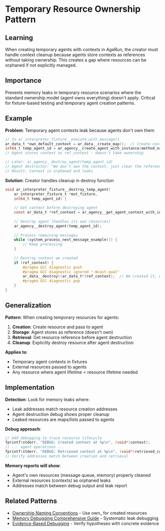 # Temporary Resource Ownership Pattern

## Learning

When creating temporary agents with contexts in AgeRun, the creator must handle context cleanup because agents store contexts as references without taking ownership. This creates a gap where resources can be orphaned if not explicitly managed.

## Importance

Prevents memory leaks in temporary resource scenarios where the standard ownership model (agent owns everything) doesn't apply. Critical for fixture-based testing and temporary agent creation patterns.

## Example

**Problem**: Temporary agent contexts leak because agents don't own them

```c
// In ar_interpreter_fixture__execute_with_message()
ar_data_t *own_default_context = ar_data__create_map();  // Create context
int64_t temp_agent_id = ar_agency__create_agent_with_instance(method_name, "1.0.0", own_default_context);
// Agent stores context as ref_context - doesn't take ownership

// Later: ar_agency__destroy_agent(temp_agent_id)
// Agent destructor: "We don't own the context, just clear the reference"
// Result: Context is orphaned and leaks
```

**Solution**: Creator handles cleanup in destroy function

```c
void ar_interpreter_fixture__destroy_temp_agent(
    ar_interpreter_fixture_t *mut_fixture,
    int64_t temp_agent_id) {
    
    // Get context before destroying agent
    const ar_data_t *ref_context = ar_agency__get_agent_context_with_instance(temp_agent_id);
    
    // Destroy agent (handles its own resources)
    ar_agency__destroy_agent(temp_agent_id);
    
    // Process remaining messages
    while (system_process_next_message_example()) {
        // Keep processing
    }
    
    // Destroy context we created
    if (ref_context) {
        #pragma GCC diagnostic push
        #pragma GCC diagnostic ignored "-Wcast-qual"
        ar_data__destroy((ar_data_t*)ref_context);  // We created it, we destroy it
        #pragma GCC diagnostic pop
    }
}
```

## Generalization

**Pattern**: When creating temporary resources for agents:

1. **Creation**: Create resource and pass to agent
2. **Storage**: Agent stores as reference (doesn't own)
3. **Retrieval**: Get resource reference before agent destruction
4. **Cleanup**: Explicitly destroy resource after agent destruction

**Applies to**:
- Temporary agent contexts in fixtures
- External resources passed to agents
- Any resource where agent lifetime < resource lifetime needed

## Implementation

**Detection**: Look for memory leaks where:
- Leak addresses match resource creation addresses
- Agent destruction debug shows proper cleanup
- Leaked resources are maps/lists passed to agents

**Debug approach**:
```c
// Add debugging to trace resource lifecycle
fprintf(stderr, "DEBUG: Created context at %p\n", (void*)context);
// ... agent operations ...
fprintf(stderr, "DEBUG: Retrieved context at %p\n", (void*)retrieved_context);
// Verify addresses match between creation and retrieval
```

**Memory reports will show**:
- Agent's own resources (message queue, memory) properly cleaned
- External resources (contexts) as orphaned leaks
- Addresses match between debug output and leak report

## Related Patterns
- [Ownership Naming Conventions](ownership-naming-conventions.md) - Use own_ for created resources
- [Memory Debugging Comprehensive Guide](memory-debugging-comprehensive-guide.md) - Systematic leak debugging
- [Evidence-Based Debugging](evidence-based-debugging.md) - Verify hypotheses with concrete evidence